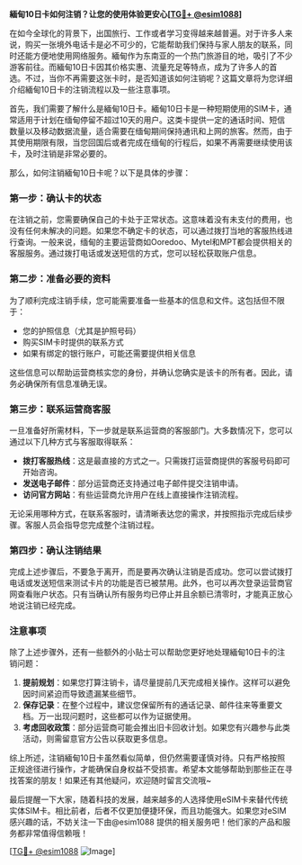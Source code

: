 **緬甸10日卡如何注销？让您的使用体验更安心[[TG💪+ @esim1088](https://t.me/s/esim1088)]**

在如今全球化的背景下，出国旅行、工作或者学习变得越来越普遍。对于许多人来说，购买一张境外电话卡是必不可少的，它能帮助我们保持与家人朋友的联系，同时还能方便地使用网络服务。緬甸作为东南亚的一个热门旅游目的地，吸引了不少游客前往。而緬甸10日卡因其价格实惠、流量充足等特点，成为了许多人的首选。不过，当你不再需要这张卡时，是否知道该如何注销呢？这篇文章将为您详细介绍緬甸10日卡的注销流程以及一些注意事项。

首先，我们需要了解什么是緬甸10日卡。緬甸10日卡是一种短期使用的SIM卡，通常适用于计划在缅甸停留不超过10天的用户。这类卡提供一定的通话时间、短信数量以及移动数据流量，适合需要在缅甸期间保持通讯和上网的旅客。然而，由于其使用期限有限，当您回国后或者完成在缅甸的行程后，如果不再需要继续使用该卡，及时注销是非常必要的。

那么，如何注销緬甸10日卡呢？以下是具体的步骤：

### **第一步：确认卡的状态**
在注销之前，您需要确保自己的卡处于正常状态。这意味着没有未支付的费用，也没有任何未解决的问题。如果您不确定卡的状态，可以通过拨打当地的客服热线进行查询。一般来说，缅甸的主要运营商如Ooredoo、Mytel和MPT都会提供相关的客服服务。通过拨打电话或发送短信的方式，您可以轻松获取账户信息。

### **第二步：准备必要的资料**
为了顺利完成注销手续，您可能需要准备一些基本的信息和文件。这包括但不限于：
- 您的护照信息（尤其是护照号码）
- 购买SIM卡时提供的联系方式
- 如果有绑定的银行账户，可能还需要提供相关信息

这些信息可以帮助运营商核实您的身份，并确认您确实是该卡的所有者。因此，请务必确保所有信息准确无误。

### **第三步：联系运营商客服**
一旦准备好所需材料，下一步就是联系运营商的客服部门。大多数情况下，您可以通过以下几种方式与客服取得联系：
- **拨打客服热线**：这是最直接的方式之一。只需拨打运营商提供的客服号码即可开始咨询。
- **发送电子邮件**：部分运营商还支持通过电子邮件提交注销申请。
- **访问官方网站**：有些运营商允许用户在线上直接操作注销流程。

无论采用哪种方式，在联系客服时，请清晰表达您的需求，并按照指示完成后续步骤。客服人员会指导您完成整个注销过程。

### **第四步：确认注销结果**
完成上述步骤后，不要急于离开，而是要再次确认注销是否成功。您可以尝试拨打电话或发送短信来测试卡片的功能是否已被禁用。此外，也可以再次登录运营商官网查看账户状态。只有当确认所有服务均已停止并且余额已清零时，才能真正放心地说注销已经完成。

### **注意事项**
除了上述步骤外，还有一些额外的小贴士可以帮助您更好地处理緬甸10日卡的注销问题：
1. **提前规划**：如果您打算注销卡，请尽量提前几天完成相关操作。这样可以避免因时间紧迫而导致遗漏某些细节。
2. **保存记录**：在整个过程中，建议您保留所有的通话记录、邮件往来等重要文档。万一出现问题时，这些都可以作为证据使用。
3. **考虑回收政策**：部分运营商可能会推出旧卡回收计划。如果您有兴趣参与此类活动，则需留意官方公告以获取更多信息。

综上所述，注销緬甸10日卡虽然看似简单，但仍然需要谨慎对待。只有严格按照正规途径进行操作，才能确保自身权益不受损害。希望本文能够帮助到那些正在寻找答案的朋友！如果还有其他疑问，欢迎随时留言交流哦~

最后提醒一下大家，随着科技的发展，越来越多的人选择使用eSIM卡来替代传统实体SIM卡。相比前者，后者不仅更加便捷环保，而且功能强大。如果您对eSIM感兴趣的话，不妨关注一下由@esim1088 提供的相关服务吧！他们家的产品和服务都非常值得信赖哦！

[[TG💪+ @esim1088](https://t.me/s/esim1088) ![Image](https://i.postimg.cc/4NQfJmqS/Snipaste-2025-05-13-00-14-12.png)]